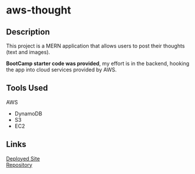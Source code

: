 # aws-thought

## Description

This project is a MERN application that allows users to post their thoughts (text and images).

**BootCamp starter code was provided**, my effort is in the backend, hooking the app into cloud services provided by AWS.

## Tools Used

AWS

- DynamoDB
- S3
- EC2

## Links

[Deployed Site](http://3.12.36.182/)  
[Repository](https://github.com/takolad/aws-thought)
